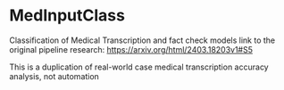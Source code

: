 # MedInputClass
Classification of Medical Transcription and fact check models
link to the original pipeline research: https://arxiv.org/html/2403.18203v1#S5

This is a duplication of real-world case medical transcription accuracy analysis, not automation
